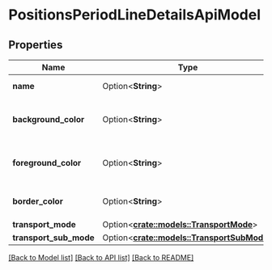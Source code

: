# PositionsPeriodLineDetailsApiModel

## Properties

Name | Type | Description | Notes
------------ | ------------- | ------------- | -------------
**name** | Option<**String**> | The line name. | [optional]
**background_color** | Option<**String**> | The background color of the line symbol. | [optional]
**foreground_color** | Option<**String**> | The foreground color of the line symbol. | [optional]
**border_color** | Option<**String**> | The border color of the line symbol. | [optional]
**transport_mode** | Option<[**crate::models::TransportMode**](VT.ApiPlaneraResa.Core.Models.TransportMode.md)> |  | [optional]
**transport_sub_mode** | Option<[**crate::models::TransportSubMode**](VT.ApiPlaneraResa.Core.Models.TransportSubMode.md)> |  | [optional]

[[Back to Model list]](../README.md#documentation-for-models) [[Back to API list]](../README.md#documentation-for-api-endpoints) [[Back to README]](../README.md)


